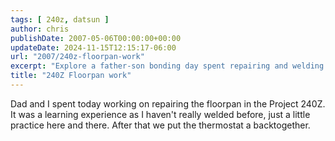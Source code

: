 ```yaml
---
tags: [ 240z, datsun ]
author: chris
publishDate: 2007-05-06T00:00:00+00:00
updateDate: 2024-11-15T12:15:17-06:00
url: "2007/240z-floorpan-work"
excerpt: "Explore a father-son bonding day spent repairing and welding a Project 240Z's floorpan and thermostat."
title: "240Z Floorpan work"
---
```


Dad and I spent today working on repairing the floorpan in the Project 240Z. It was a learning experience as I haven't really welded before, just a little practice here and there. After that we put the thermostat a backtogether.
